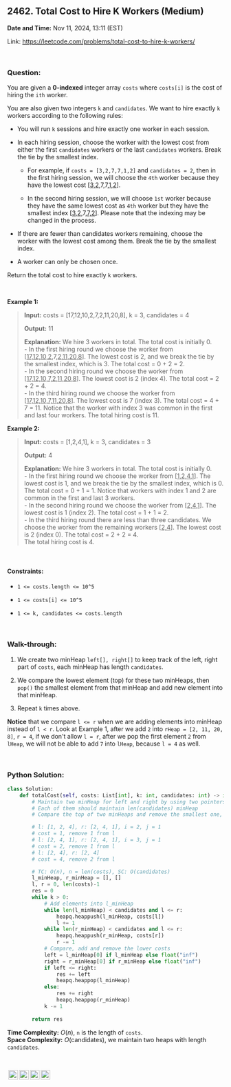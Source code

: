 ## 2462. Total Cost to Hire K Workers (Medium)
**Date and Time:** Nov 11, 2024, 13:11 (EST)

Link: https://leetcode.com/problems/total-cost-to-hire-k-workers/

<br>

### Question:
You are given a **0-indexed** integer array `costs` where `costs[i]` is the cost of hiring the `ith` worker.

You are also given two integers `k` and `candidates`. We want to hire exactly `k` workers according to the following rules:

* You will run `k` sessions and hire exactly one worker in each session.

* In each hiring session, choose the worker with the lowest cost from either the first `candidates` workers or the last `candidates` workers. Break the tie by the smallest index.

    * For example, if `costs = [3,2,7,7,1,2]` and `candidates = 2`, then in the first hiring session, we will choose the `4th` worker because they have the lowest cost [<u>3,2</u>,7,7,<u>1,2</u>].

    * In the second hiring session, we will choose `1st` worker because they have the same lowest cost as `4th` worker but they have the smallest index [<u>3,2</u>,7,<u>7,2</u>]. Please note that the indexing may be changed in the process.

* If there are fewer than candidates workers remaining, choose the worker with the lowest cost among them. Break the tie by the smallest index.

* A worker can only be chosen once.

Return the total cost to hire exactly `k` workers.

<br>

**Example 1:**
> **Input:** costs = [17,12,10,2,7,2,11,20,8], k = 3, candidates = 4
> 
> **Output:** 11
>
> **Explanation:** We hire 3 workers in total. The total cost is initially 0. <br>
> \- In the first hiring round we choose the worker from [<u>17,12,10,2</u>,7,<u>2,11,20,8</u>]. The lowest cost is 2, and we break the tie by the smallest index, which is 3. The total cost = 0 + 2 = 2. <br>
> \- In the second hiring round we choose the worker from [<u>17,12,10,7,2,11,20,8</u>]. The lowest cost is 2 (index 4). The total cost = 2 + 2 = 4. <br>
> \- In the third hiring round we choose the worker from [<u>17,12,10,7,11,20,8</u>]. The lowest cost is 7 (index 3). The total cost = 4 + 7 = 11. Notice that the worker with index 3 was common in the first and last four workers.
The total hiring cost is 11.

**Example 2:**
> **Input:** costs = [1,2,4,1], k = 3, candidates = 3
> 
> **Output:** 4
>
> **Explanation:** We hire 3 workers in total. The total cost is initially 0. <br>
> \- In the first hiring round we choose the worker from [<u>1,2,4,1</u>]. The lowest cost is 1, and we break the tie by the smallest index, which is 0. The total cost = 0 + 1 = 1. Notice that workers with index 1 and 2 are common in the first and last 3 workers. <br>
> \- In the second hiring round we choose the worker from [<u>2,4,1</u>]. The lowest cost is 1 (index 2). The total cost = 1 + 1 = 2. <br>
> \- In the third hiring round there are less than three candidates. We choose the worker from the remaining workers [<u>2,4</u>]. The lowest cost is 2 (index 0). The total cost = 2 + 2 = 4. <br>
The total hiring cost is 4.

<br>

#### Constraints:
* `1 <= costs.length <= 10^5`

* `1 <= costs[i] <= 10^5`

* `1 <= k, candidates <= costs.length`

<br>

### Walk-through: 
1. We create two minHeap `left[], right[]` to keep track of the left, right part of `costs`, each minHeap has length `candidates`.

2. We compare the lowest element (top) for these two minHeaps, then `pop()` the smallest element from that minHeap and add new element into that minHeap.

3. Repeat `k` times above.

**Notice** that we compare `l <= r` when we are adding elements into minHeap instead of `l < r`. Look at Example 1, after we add `2` into `rHeap = [2, 11, 20, 8]`, `r = 4`, if we don't allow `l = r`, after we pop the first element `2` from `lHeap`, we will not be able to add `7` into `lHeap`, because `l = 4` as well.

<br>

### Python Solution:
```python
class Solution:
    def totalCost(self, costs: List[int], k: int, candidates: int) -> int:
        # Maintain two minHeap for left and right by using two pointers i, j
        # Each of them should maintain len(candidates) minHeap
        # Compare the top of two minHeaps and remove the smallest one, and update that minHeap with new element

        # l: [1, 2, 4], r: [2, 4, 1], i = 2, j = 1
        # cost = 1, remove 1 from l
        # l: [2, 4, 1], r: [2, 4, 1], i = 3, j = 1
        # cost = 2, remove 1 from l
        # l: [2, 4], r: [2, 4]
        # cost = 4, remove 2 from l

        # TC: O(n), n = len(costs), SC: O(candidates)
        l_minHeap, r_minHeap = [], []
        l, r = 0, len(costs)-1
        res = 0
        while k > 0:
            # Add elements into l_minHeap
            while len(l_minHeap) < candidates and l <= r:
                heapq.heappush(l_minHeap, costs[l])
                l += 1
            while len(r_minHeap) < candidates and l <= r:
                heapq.heappush(r_minHeap, costs[r])
                r -= 1
            # Compare, add and remove the lower costs
            left = l_minHeap[0] if l_minHeap else float("inf")
            right = r_minHeap[0] if r_minHeap else float("inf")
            if left <= right:
                res += left
                heapq.heappop(l_minHeap)
            else:
                res += right
                heapq.heappop(r_minHeap)
            k -= 1
        
        return res
```
**Time Complexity:** $O(n)$, `n` is the length of `costs`. <br>
**Space Complexity:** $O(\text{candidates})$, we maintain two heaps with length `candidates`.

<br>

<img style="height:22px!important;margin-left:3px;vertical-align:text-bottom;" src="https://mirrors.creativecommons.org/presskit/icons/cc.svg?ref=chooser-v1" alt="CC BY-NC-SA" title="CC BY-NC-SA"><img style="height:22px!important;margin-left:3px;vertical-align:text-bottom;" src="https://mirrors.creativecommons.org/presskit/icons/by.svg?ref=chooser-v1" alt="BY: credit must be given to the creator" title="BY: credit must be given to the creator"><img style="height:22px!important;margin-left:3px;vertical-align:text-bottom;" src="https://mirrors.creativecommons.org/presskit/icons/nc.svg?ref=chooser-v1" alt="NC: Only noncommercial uses of the work are permitted" title="NC: Only noncommercial uses of the work are permitted"><img style="height:22px!important;margin-left:3px;vertical-align:text-bottom;" src="https://mirrors.creativecommons.org/presskit/icons/sa.svg?ref=chooser-v1" alt="SA: Adaptations must be shared under the same terms" title="SA: Adaptations must be shared under the same terms">